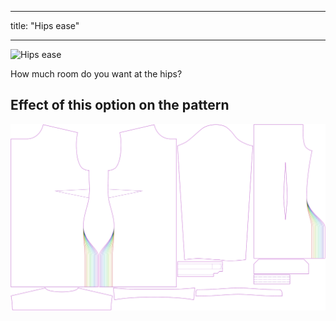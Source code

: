 ***

title: "Hips ease"

***

![Hips ease](hipsease.svg)

How much room do you want at the hips?

## Effect of this option on the pattern

![This image shows the effect of this option by superimposing several variants that have a different value for this option](simone_hipsease_sample.svg "Effect of this option on the pattern")

